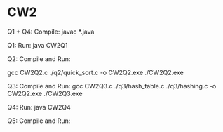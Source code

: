 # CW2

Q1 + Q4: Compile:
javac *.java

Q1: Run:
java CW2Q1

Q2: Compile and Run:

gcc CW2Q2.c ./q2/quick_sort.c -o CW2Q2.exe
./CW2Q2.exe

Q3: Compile and Run:
gcc CW2Q3.c ./q3/hash_table.c ./q3/hashing.c -o CW2Q2.exe
./CW2Q3.exe

Q4: Run:
java CW2Q4

Q5: Compile and Run:


